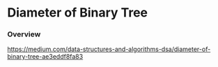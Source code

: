 # Diameter of Binary Tree

### Overview

https://medium.com/data-structures-and-algorithms-dsa/diameter-of-binary-tree-ae3eddf8fa83
